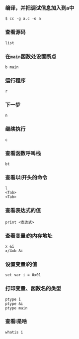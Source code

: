 ### 编译，并把调试信息加入到a中
	$ cc -g a.c -o a

### 查看源码
	list

### 在`main`函数处设置断点
	b main

### 运行程序
	r

### 下一步
	n

### 继续执行
	c

### 查看函数呼叫栈
	bt

### 查看以l开头的命令
	l
	<Tab>
	<Tab>

### 查看表达式的值
	print <表达式>

### 查看变量i的内存地址
	x &i
	x/4xb &i

### 设置变量i的值
	set var i = 0x01

### 打印变量、函数名的类型
	ptype i
	ptype &i
	ptype main

### 查看i是啥
	whatis i
